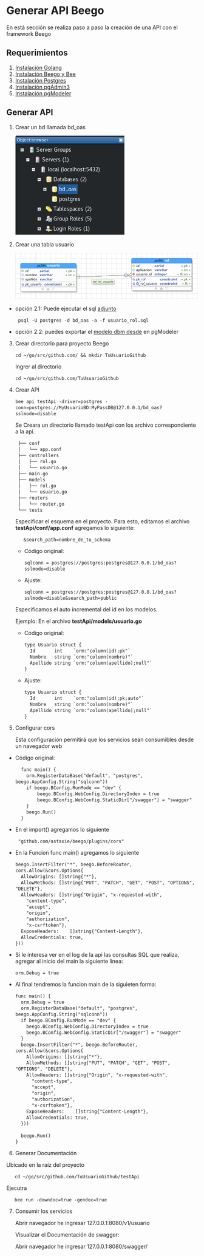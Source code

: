# Generar API Beego

En está sección se realiza  paso a paso la creación de una API con el framework Beego


## Requerimientos

1. [Instalación Golang](/instalacion_de_herramientas/golang.md)
3. [Instalación Beego y Bee](/instalacion_de_herramientas/beego.md)
4. [Instalación Postgres](/instalacion_de_herramientas/postgres.md)
5. [Instalación pgAdmin3](/instalacion_de_herramientas/pgadmin3.md)
6. [Instalación pgModeler](/instalacion_de_herramientas/pgmodeler.md)

## Generar API

1. Crear un bd llamada bd_oas

    ![Crear BD](/generacion_de_apis/img/001.png)

2. Crear una tabla usuario

    ![Crear Tabla](/generacion_de_apis/img/002.png)

  - opción 2.1: Puede ejecutar el sql [adjunto](/generacion_de_apis/bd/usuario_rol.sql)

         psql -U postgres -d bd_oas -a -f usuario_rol.sql

  - opción 2.2: puedes exportar el [modelo dbm desde](/generacion_de_apis/bd/usuario_rol.dbm) en pgModeler

3. Crear directorio para proyecto Beego

       cd ~/go/src/github.com/ && mkdir TuUsuarioGithub

    Ingrer al directorio

       cd ~/go/src/github.com/TuUsuarioGithub

4. Crear API

       bee api testApi -driver=postgres -conn=postgres://MyUsuarioBD:MyPassDB@127.0.0.1/bd_oas?sslmode=disable

    Se Creara un directorio llamado testApi con los archivo correspondiente a la api.

        ├── conf
        │   └── app.conf
        ├── controllers
        │   ├── rol.go
        │   └── usuario.go
        ├── main.go
        ├── models
        │   ├── rol.go
        │   └── usuario.go
        ├── routers
        │   └── router.go
        └── tests


    Especificar el esquema en el proyecto. Para esto, editamos el archivo **testApi/conf/app.conf** agregamos lo siguiente:

          &search_path=nombre_de_tu_schema

    - Código original:

          sqlconn = postgres://postgres:postgres@127.0.0.1/bd_oas?sslmode=disable

    - Ajuste:

          sqlconn = postgres://postgres:postgres@127.0.0.1/bd_oas?sslmode=disable&search_path=public

    Especificamos el auto incremental del id en los modelos.

    Ejemplo: En el archivo **testApi/models/usuario.go**

    - Código original:

          type Usuario struct {
            Id       int    `orm:"column(id);pk"`
            Nombre   string `orm:"column(nombre)"`
            Apellido string `orm:"column(apellido);null"`
          }

    - Ajuste:

          type Usuario struct {
            Id       int    `orm:"column(id);pk;auto"`
            Nombre   string `orm:"column(nombre)"`
            Apellido string `orm:"column(apellido);null"`
          }

5. Configurar cors

    Esta configuración permitirá que los servicios sean consumibles desde un navegador web

  - Código original:

          func main() {
            orm.RegisterDataBase("default", "postgres", beego.AppConfig.String("sqlconn"))
            if beego.BConfig.RunMode == "dev" {
            	beego.BConfig.WebConfig.DirectoryIndex = true
            	beego.BConfig.WebConfig.StaticDir["/swagger"] = "swagger"
            }
            beego.Run()
          }


  - En el import() agregamos lo siguiente

         "github.com/astaxie/beego/plugins/cors"

  - En la Funcion func main() agregamos lo siguiente

        beego.InsertFilter("*", beego.BeforeRouter, cors.Allow(&cors.Options{
          AllowOrigins: []string{"*"},
          AllowMethods: []string{"PUT", "PATCH", "GET", "POST", "OPTIONS", "DELETE"},
          AllowHeaders: []string{"Origin", "x-requested-with",
            "content-type",
            "accept",
            "origin",
            "authorization",
            "x-csrftoken"},
          ExposeHeaders:    []string{"Content-Length"},
          AllowCredentials: true,
        }))

  - Si le interesa ver en el log de la api las consultas SQL que realiza, agregar al inicio del main la siguiente linea:

        orm.Debug = true

  - Al final tendremos la funcion main de la siguieten forma:

        func main() {
          orm.Debug = true
          orm.RegisterDataBase("default", "postgres", beego.AppConfig.String("sqlconn"))
          if beego.BConfig.RunMode == "dev" {
          	beego.BConfig.WebConfig.DirectoryIndex = true
          	beego.BConfig.WebConfig.StaticDir["/swagger"] = "swagger"
          }
          beego.InsertFilter("*", beego.BeforeRouter, cors.Allow(&cors.Options{
            AllowOrigins: []string{"*"},
            AllowMethods: []string{"PUT", "PATCH", "GET", "POST", "OPTIONS", "DELETE"},
            AllowHeaders: []string{"Origin", "x-requested-with",
              "content-type",
              "accept",
              "origin",
              "authorization",
              "x-csrftoken"},
            ExposeHeaders:    []string{"Content-Length"},
            AllowCredentials: true,
          }))

          beego.Run()
        }

6. Generar Documentación

  Ubicado en la raíz del proyecto

       cd ~/go/src/github.com/TuUsuarioGithub/testApi

  Ejecutra

       bee run -downdoc=true -gendoc=true

7. Consumir los servicios

    Abrir navegador he ingresar 127.0.0.1:8080/v1/usuario

    Visualizar el Documentación de swagger:

    Abrir navegador he ingresar 127.0.0.1:8080/swagger/

